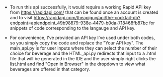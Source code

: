 * To run this api successfully, it would require a working Rapid API key from https://rapidapi.com/ that can be found once an account is
created and to visit https://rapidapi.com/theapiguy/api/the-cocktail-db?endpoint=apiendpoint_49b98879-938e-4479-b0da-718468fb87bc for
snippets of code corresponding to the langauge and API key.

* For convenience, I've provided an API key I've used under both codes, so you simply copy the code and replace the "Your API key". The main_api.py is for user inputs where they can select the number of their choice for beverage and the HTML_api.py redirects that input to a .html file that will be generated in the IDE and the user simply right clicks the list.html and find "Open in Browser" in the dropdown to view what beverages are offered in that category. 
